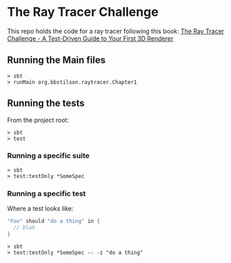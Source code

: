 # The Ray Tracer Challenge

This repo holds the code for a ray tracer following this book: [The Ray Tracer Challenge - A Test-Driven Guide to Your First 3D Renderer](https://pragprog.com/book/jbtracer/the-ray-tracer-challenge)


## Running the Main files

```
> sbt
> runMain org.bbstilson.raytracer.Chapter1
```

## Running the tests

From the project root:

```
> sbt
> test
```

### Running a specific suite

```
> sbt
> test:testOnly *SomeSpec
```

### Running a specific test

Where a test looks like:

```scala
"Foo" should "do a thing" in {
  // blah
}
```

```
> sbt
> test:testOnly *SomeSpec -- -z "do a thing"
```
